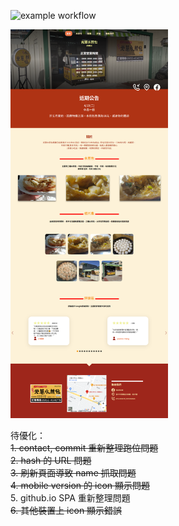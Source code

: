 ![example workflow](https://github.com/Kevin051596/guanghui-food-website/actions/workflows/main.yml/badge.svg)

<img src="https://github.com/Kevin051596/guanghui-food-website/blob/main/%E5%85%89%E6%85%A7%E6%B0%B4%E7%85%8E%E5%8C%85(%E6%A2%A7%E6%A3%B2%E5%BA%97).png?raw=true" width="50%" height="50%"/>

待優化：  
    ~~1. contact, commit 重新整理跑位問題~~  
    ~~2. hash 的 URL 問題~~  
    ~~3. 刷新頁面導致 name 抓取問題~~   
    ~~4. mobile version 的 icon 顯示問題~~  
    5. github.io SPA 重新整理問題  
    ~~6. 其他裝置上 icon 顯示錯誤~~
